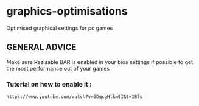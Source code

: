 # graphics-optimisations
Optimised graphical settings for pc games

## GENERAL ADVICE

Make sure Rezisable BAR is enabled in your bios settings if possible to get the most performance out of your games

### Tutorial on how to enable it :

```https://www.youtube.com/watch?v=5DqcgHtkm9I&t=187s```